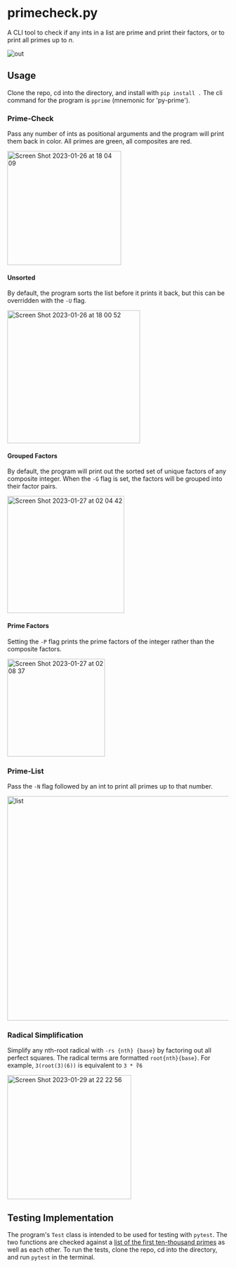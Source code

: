 # primecheck.py
A CLI tool to check if any ints in a list are prime and print their factors, or to print all primes up to *n*.

![out](https://user-images.githubusercontent.com/23170004/215036461-05f88176-7c6b-4471-b817-847657268c11.gif)

## Usage
Clone the repo, cd into the directory, and install with `pip install .`
The cli command for the program is `pprime` (mnemonic for 'py-prime').

### Prime-Check
Pass any number of ints as positional arguments and the program will print them back in color. All primes are green, all composites are red.

<img width="259" alt="Screen Shot 2023-01-26 at 18 04 09" src="https://user-images.githubusercontent.com/23170004/214977636-510cdb9c-4a57-428b-81a4-7c15afac2e86.png">

#### Unsorted
By default, the program sorts the list before it prints it back, but this can be overridden with the `-U` flag.

<img width="302" alt="Screen Shot 2023-01-26 at 18 00 52" src="https://user-images.githubusercontent.com/23170004/214977247-39d37008-e985-422c-82f7-484ea1eb1b92.png">

#### Grouped Factors

By default, the program will print out the sorted set of unique factors of any composite integer. When the `-G` flag is set, the factors will be grouped into their factor pairs.

<img width="266" alt="Screen Shot 2023-01-27 at 02 04 42" src="https://user-images.githubusercontent.com/23170004/215037469-8a58cc33-a0af-4ffa-87f8-f28dc5441fc1.png">

#### Prime Factors

Setting the `-P` flag prints the prime factors of the integer rather than the composite factors.

<img width="222" alt="Screen Shot 2023-01-27 at 02 08 37" src="https://user-images.githubusercontent.com/23170004/215038155-2ed7ba17-ce63-4f7f-acb5-2826c1301034.png">

### Prime-List
Pass the `-N` flag followed by an int to print all primes up to that number.

<img width="510" alt="list" src="https://user-images.githubusercontent.com/23170004/214741795-1b2079ff-6091-45d1-8dd7-1fdfcf5ca501.png">

### Radical Simplification

Simplify any nth-root radical with `-rs {nth} {base}` by factoring out all perfect squares. The radical terms are formatted `root{nth}{base}`. For example, `3(root(3)(6))` is equivalent to `3 * ∛6`

<img width="282" alt="Screen Shot 2023-01-29 at 22 22 56" src="https://user-images.githubusercontent.com/23170004/215387037-bdd11fe5-9c82-47bf-a79d-5afad5e1f9e4.png">

## Testing Implementation
The program's `Test` class is intended to be used for testing with `pytest`. The two functions are checked against a [list of the first ten-thousand primes](https://primes.utm.edu/lists/small/10000.txt) as well as each other. To run the tests, clone the repo, cd into the directory, and run `pytest` in the terminal.
